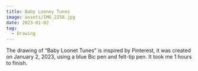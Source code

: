 ```yaml
---
title: Baby Looney Tunes
image: assets/IMG_2258.jpg
date: 2023-01-02
tag:
  - Drawing
---
```


The drawing of “Baby Loonet Tunes” is inspired by Pinterest, it was created on January 2, 2023, using a blue Bic pen and felt-tip pen. It took me 1 hours to finish.
